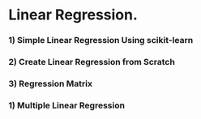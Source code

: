 # Linear Regression.

### 1) Simple Linear Regression Using scikit-learn
### 2) Create Linear Regression from Scratch
### 3) Regression Matrix

### 1) Multiple Linear Regression

